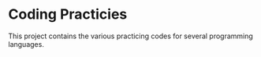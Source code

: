 # Coding Practicies
This project contains the various practicing codes for several programming languages.
